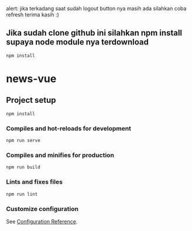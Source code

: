 alert:
jika terkadang saat sudah logout button nya masih ada silahkan coba refresh terima kasih :)

## Jika sudah clone github ini silahkan npm install supaya node module nya terdownload
```
npm install
```

# news-vue

## Project setup
```
npm install
```

### Compiles and hot-reloads for development
```
npm run serve
```

### Compiles and minifies for production
```
npm run build
```

### Lints and fixes files
```
npm run lint
```

### Customize configuration
See [Configuration Reference](https://cli.vuejs.org/config/).
